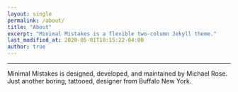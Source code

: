 ```yaml
---
layout: single
permalink: /about/
title: "About"
excerpt: "Minimal Mistakes is a flexible two-column Jekyll theme."
last_modified_at: 2020-05-01T10:15:22-04:00
author: true
---
```




---

Minimal Mistakes is designed, developed, and maintained by Michael Rose. Just another boring, tattooed, designer from Buffalo New York.
